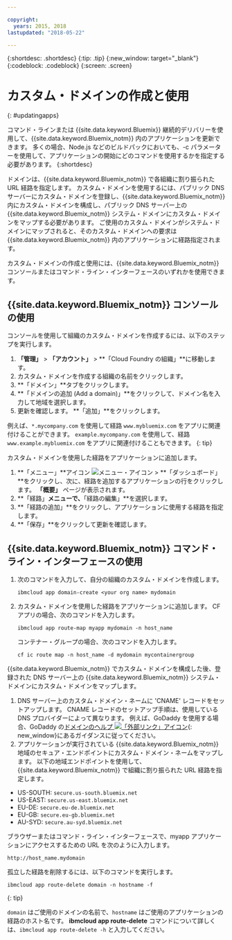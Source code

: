 ```yaml
---

copyright:
  years: 2015, 2018
lastupdated: "2018-05-22"

---
```


{:shortdesc: .shortdesc}
{:tip: .tip}
{:new_window: target="_blank"}
{:codeblock: .codeblock}
{:screen: .screen}

# カスタム・ドメインの作成と使用
{: #updatingapps}

コマンド・ラインまたは {{site.data.keyword.Bluemix}} 継続的デリバリーを使用して、{{site.data.keyword.Bluemix_notm}} 内のアプリケーションを更新できます。 多くの場合、Node.js などのビルドパックにおいても、-c パラメーターを使用して、アプリケーションの開始にどのコマンドを使用するかを指定する必要があります。
{:shortdesc}

ドメインは、{{site.data.keyword.Bluemix_notm}} で各組織に割り振られた URL 経路を指定します。 カスタム・ドメインを使用するには、パブリック DNS サーバーにカスタム・ドメインを登録し、{{site.data.keyword.Bluemix_notm}} 内にカスタム・ドメインを構成し、パブリック DNS サーバー上の {{site.data.keyword.Bluemix_notm}} システム・ドメインにカスタム・ドメインをマップする必要があります。 ご使用のカスタム・ドメインがシステム・ドメインにマップされると、そのカスタム・ドメインへの要求は {{site.data.keyword.Bluemix_notm}} 内のアプリケーションに経路指定されます。

カスタム・ドメインの作成と使用には、{{site.data.keyword.Bluemix_notm}} コンソールまたはコマンド・ライン・インターフェースのいずれかを使用できます。

## {{site.data.keyword.Bluemix_notm}} コンソールの使用

コンソールを使用して組織のカスタム・ドメインを作成するには、以下のステップを実行します。

1. **「管理」** > **「アカウント」** > **「Cloud Foundry の組織」**に移動します。
2. カスタム・ドメインを作成する組織の名前をクリックします。
3. **「ドメイン」**タブをクリックします。
4. **「ドメインの追加 (Add a domain)」**をクリックして、ドメイン名を入力して地域を選択します。
5. 更新を確認します。 **「追加」**をクリックします。 

例えば、`*.mycompany.com` を使用して経路 `www.mybluemix.com` をアプリに関連付けることができます。 `example.mycompany.com` を使用して、経路 `www.example.mybluemix.com` をアプリに関連付けることもできます。
{: tip}

カスタム・ドメインを使用した経路をアプリケーションに追加します。

1. **「メニュー」**アイコン ![メニュー・アイコン](../icons/icon_hamburger.svg) > **「ダッシュボード」**をクリックし、次に、経路を追加するアプリケーションの行をクリックします。 **「概要」** ページが表示されます。
2. **「経路」**メニューで、**「経路の編集」**を選択します。
3. **「経路の追加」**をクリックし、アプリケーションに使用する経路を指定します。
4. **「保存」**をクリックして更新を確認します。

## {{site.data.keyword.Bluemix_notm}} コマンド・ライン・インターフェースの使用

1. 次のコマンドを入力して、自分の組織のカスタム・ドメインを作成します。

   ```
   ibmcloud app domain-create <your org name> mydomain
   ```

2. カスタム・ドメインを使用した経路をアプリケーションに追加します。 CF アプリの場合、次のコマンドを入力します。

   ```
   ibmcloud app route-map myapp mydomain -n host_name

   ```

   コンテナー・グループの場合、次のコマンドを入力します。

   ```
   cf ic route map -n host_name -d mydomain mycontainergroup

   ```

{{site.data.keyword.Bluemix_notm}} でカスタム・ドメインを構成した後、登録された DNS サーバー上の {{site.data.keyword.Bluemix_notm}} システム・ドメインにカスタム・ドメインをマップします。

1. DNS サーバー上のカスタム・ドメイン・ネームに 'CNAME' レコードをセットアップします。 CNAME レコードのセットアップ手順は、使用している DNS プロバイダーによって異なります。 例えば、GoDaddy を使用する場合、GoDaddy の[ドメインのヘルプ ![「外部リンク」アイコン](../icons/launch-glyph.svg "「外部リンク」アイコン")](https://www.godaddy.com/help/add-a-cname-record-19236){: new_window}にあるガイダンスに従ってください。
2. アプリケーションが実行されている {{site.data.keyword.Bluemix_notm}} 地域のセキュア・エンドポイントにカスタム・ドメイン・ネームをマップします。 以下の地域エンドポイントを使用して、{{site.data.keyword.Bluemix_notm}} で組織に割り振られた URL 経路を指定します。

  * US-SOUTH: `secure.us-south.bluemix.net`
  * US-EAST: `secure.us-east.bluemix.net`
  * EU-DE: `secure.eu-de.bluemix.net`
  * EU-GB: `secure.eu-gb.bluemix.net`
  * AU-SYD: `secure.au-syd.bluemix.net`

ブラウザーまたはコマンド・ライン・インターフェースで、myapp アプリケーションにアクセスするための URL を次のように入力します。

```
http://host_name.mydomain

```

孤立した経路を削除するには、以下のコマンドを実行します。

```
ibmcloud app route-delete domain -n hostname -f

```
{: tip}

`domain` はご使用のドメインの名前で、`hostname` はご使用のアプリケーションの経路のホスト名です。 **ibmcloud app route-delete** コマンドについて詳しくは、`ibmcloud app route-delete -h` と入力してください。

